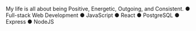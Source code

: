My life is all about being Positive, Energetic, Outgoing, and Consistent.
● Full-stack Web Development
● JavaScript 
● React
● PostgreSQL
● Express
● NodeJS

<!---
RRG38/RRG38 is a ✨ special ✨ repository because its `README.md` (this file) appears on your GitHub profile.
You can click the Preview link to take a look at your changes.
--->
